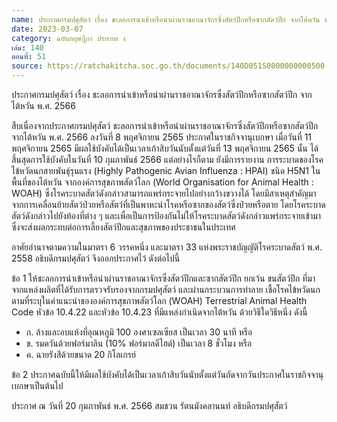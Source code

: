 ```yaml
---
name: ประกาศกรมปศุสัตว์ เรื่อง ชะลอการนำเข้าหรือนำผ่านราชอาณาจักรซึ่งสัตว์ปีกหรือซากสัตว์ปีก จากไต้หวัน พ.ศ. 2566
date: 2023-03-07
category: ฉบับกฤษฎีกา ประเภท ง
เล่ม: 140
ตอนที่: 51
source: https://ratchakitcha.soc.go.th/documents/140D051S0000000000500.pdf
---
```

ประกาศกรมปศุสัตว์
เรื่อง ชะลอการนำเข้าหรือนำผ่านราชอาณาจักรซึ่งสัตว์ปีกหรือซากสัตว์ปีก จากไต้หวัน 
พ.ศ. 2566

สืบเนื่องจากประกาศกรมปศุสัตว์ ชะลอการนำเข้าหรือนำผ่านราชอาณาจักรซึ่งสัตว์ปีกหรือซากสัตว์ปีก จากไต้หวัน พ.ศ. 2566 ลงวันที่ 8 พฤศจิกายน 2565 ประกาศในราชกิจจานุเบกษา เมื่อวันที่ 11 พฤศจิกายน 2565 มีผลใช้บังคับได้เป็นเวลาเก้าสิบวันนับตั้งแต่วันที่ 13 พฤศจิกายน 2565 นั้น ได้สิ้นสุดการใช้บังคับในวันที่ 10 กุมภาพันธ์ 2566 แต่อย่างไรก็ตาม ยังมีการรายงาน การระบาดของโรคไข้หวัดนกสายพันธุ์รุนแรง (Highly Pathogenic Avian Influenza : HPAI) ชนิด H5N1 ในพื้นที่ของไต้หวัน จากองค์การสุขภาพสัตว์โลก (World Organisation for Animal Health : WOAH)  ซึ่งโรคระบาดสัตว์ดังกล่าวสามารถแพร่กระจายไปอย่างกว้างขวางได้ โดยมีสาเหตุสำคัญมาจากการเคลื่อนย้ายสัตว์ป่วยหรือสัตว์ที่เป็นพาหะนำโรคหรือซากของสัตว์ซึ่งป่วยหรือตาย โดยโรคระบาดสัตว์ดังกล่าวไปยังท้องที่ต่าง ๆ และเพื่อเป็นการป้องกันไม่ให้โรคระบาดสัตว์ดังกล่าวแพร่กระจายเข้ามา ซึ่งจะส่งผลกระทบต่อการเลี้ยงสัตว์ปีกและสุขภาพของประชาชนในประเทศ

อาศัยอำนาจตามความในมาตรา 6 วรรคหนึ่ง และมาตรา 33 แห่งพระราชบัญญัติโรคระบาดสัตว์ พ.ศ. 2558 อธิบดีกรมปศุสัตว์ จึงออกประกาศไว้ ดังต่อไปนี้

ข้อ 1 ให้ชะลอการนำเข้าหรือนำผ่านราชอาณาจักรซึ่งสัตว์ปีกและซากสัตว์ปีก ยกเว้น ขนสัตว์ปีก ที่มาจากแหล่งผลิตที่ได้รับการตรวจรับรองจากกรมปศุสัตว์ และผ่านกระบวนการทำลาย เชื้อโรคไข้หวัดนกตามที่ระบุในคำแนะนำขององค์การสุขภาพสัตว์โลก (WOAH) Terrestrial Animal Health Code หัวข้อ 10.4.22 และหัวข้อ 10.4.23 ที่มีแหล่งกำเนิดจากไต้หวัน ด้วยวิธีใดวิธีหนึ่ง ดังนี้
- ก. ล้างและอบแห้งที่อุณหภูมิ 100 องศาเซลเซียส เป็นเวลา 30 นาที หรือ
- ข. รมควันด้วยฟอร์มาลิน (10% ฟอร์มาลดีไฮด์) เป็นเวลา 8 ชั่วโมง หรือ
- ค. ฉายรังสีด้วยขนาด 20 กิโลเกรย์

ข้อ 2 ประกาศฉบับนี้ให้มีผลใช้บังคับได้เป็นเวลาเก้าสิบวันนับตั้งแต่วันถัดจากวันประกาศในราชกิจจานุเบกษาเป็นต้นไป

ประกาศ ณ วันที่ 20 กุมภาพันธ์ พ.ศ. 2566
สมชวน รัตนมังคลานนท์
อธิบดีกรมปศุสัตว์